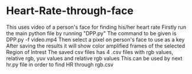 # Heart-Rate-through-face


This uses video of a person's face for finding his/her heart rate
Firstly run the main python file by running "DPP.py"
The command to be given is DPP.py -f video.mp4
Then select a pixel on person's face to use as a key
After saving the results it will show color amplified frames of the selected Region of Intrest
The saved csv files has 4 .csv files with rgb values, relative rgb, yuv values and relative rgb values
This can be used by next hr.py file in order to find HR through rgb.csv



